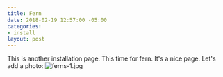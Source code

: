 ```yaml
---
title: Fern
date: 2018-02-19 12:57:00 -05:00
categories:
- install
layout: post
---
```


This is another installation page. This time for fern. It's a nice page. Let's add a photo:
![ferns-1.jpg](/uploads/ferns-1.jpg)

